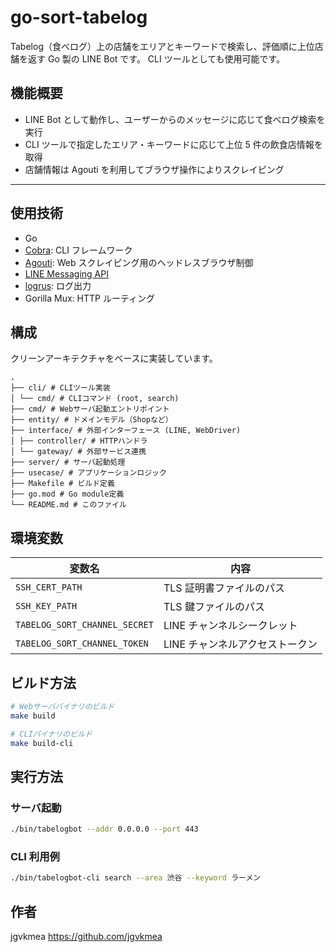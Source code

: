 # go-sort-tabelog

Tabelog（食べログ）上の店舗をエリアとキーワードで検索し、評価順に上位店舗を返す Go 製の LINE Bot です。
CLI ツールとしても使用可能です。

## 機能概要

- LINE Bot として動作し、ユーザーからのメッセージに応じて食べログ検索を実行
- CLI ツールで指定したエリア・キーワードに応じて上位 5 件の飲食店情報を取得
- 店舗情報は Agouti を利用してブラウザ操作によりスクレイピング

---

## 使用技術

- Go
- [Cobra](https://github.com/spf13/cobra): CLI フレームワーク
- [Agouti](https://github.com/sclevine/agouti): Web スクレイピング用のヘッドレスブラウザ制御
- [LINE Messaging API](https://developers.line.biz/ja/services/messaging-api/)
- [logrus](https://github.com/sirupsen/logrus): ログ出力
- Gorilla Mux: HTTP ルーティング

## 構成

クリーンアーキテクチャをベースに実装しています。

```
.
├── cli/ # CLIツール実装
│ └── cmd/ # CLIコマンド (root, search)
├── cmd/ # Webサーバ起動エントリポイント
├── entity/ # ドメインモデル（Shopなど）
├── interface/ # 外部インターフェース (LINE, WebDriver)
│ ├── controller/ # HTTPハンドラ
│ └── gateway/ # 外部サービス連携
├── server/ # サーバ起動処理
├── usecase/ # アプリケーションロジック
├── Makefile # ビルド定義
├── go.mod # Go module定義
└── README.md # このファイル
```

## 環境変数

| 変数名                        | 内容                            |
| ----------------------------- | ------------------------------- |
| `SSH_CERT_PATH`               | TLS 証明書ファイルのパス        |
| `SSH_KEY_PATH`                | TLS 鍵ファイルのパス            |
| `TABELOG_SORT_CHANNEL_SECRET` | LINE チャンネルシークレット     |
| `TABELOG_SORT_CHANNEL_TOKEN`  | LINE チャンネルアクセストークン |

## ビルド方法

```bash
# Webサーババイナリのビルド
make build

# CLIバイナリのビルド
make build-cli
```

## 実行方法

### サーバ起動

```bash
./bin/tabelogbot --addr 0.0.0.0 --port 443
```

### CLI 利用例

```bash
./bin/tabelogbot-cli search --area 渋谷 --keyword ラーメン
```

## 作者

jgvkmea
https://github.com/jgvkmea
